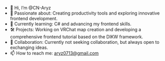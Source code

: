 - 👋 Hi, I’m @CN-Aryz  
- 🌟 Passionate about: Creating productivity tools and exploring innovative frontend development.  
- 🌱 Currently learning: C# and advancing my frontend skills.  
- 🛠️ Projects: Working on VRChat map creation and developing a comprehensive frontend tutorial based on the DIKW framework.  
- 🤝 Collaboration: Currently not seeking collaboration, but always open to exchanging ideas.  
- 📫 How to reach me: aryz0713@gmail.com  
